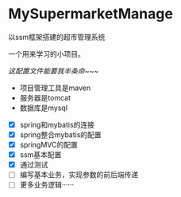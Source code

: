 # MySupermarketManage
以ssm框架搭建的超市管理系统

一个用来学习的小项目。

*这配置文件能要我半条命~~~*

- 项目管理工具是maven
- 服务器是tomcat
- 数据库是mysql

- [x] spring和mybatis的连接
- [x] spring整合mybatis的配置
- [x] springMVC的配置
- [x] ssm基本配置
- [x] 通过测试
- [ ] 编写基本业务，实现参数的前后端传递
- [ ] 更多业务逻辑······
